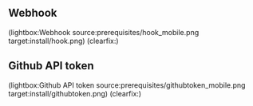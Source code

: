<!--
Title: Prerequisites
Description: What you need to install Pype
Keywords: pype, prerequisites
-->
## Webhook

(lightbox:Webhook source:prerequisites/hook_mobile.png target:install/hook.png)
(clearfix:)

## Github API token
(lightbox:Github API token source:prerequisites/githubtoken_mobile.png target:install/githubtoken.png)
(clearfix:)
